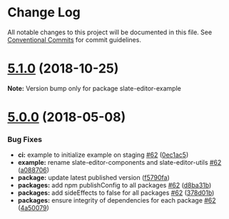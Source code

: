 # Change Log

All notable changes to this project will be documented in this file.
See [Conventional Commits](https://conventionalcommits.org) for commit guidelines.

<a name="5.1.0"></a>
# [5.1.0](https://github.com/nossas/slate-editor/compare/v5.0.0...v5.1.0) (2018-10-25)




**Note:** Version bump only for package slate-editor-example

<a name="5.0.0"></a>
# [5.0.0](https://github.com/nossas/slate-editor/compare/v4.0.1...v5.0.0) (2018-05-08)


### Bug Fixes

* **ci:** example to initialize example on staging [#62](https://github.com/nossas/slate-editor/issues/62) ([0ec1ac5](https://github.com/nossas/slate-editor/commit/0ec1ac5))
* **example:** rename slate-editor-components and slate-editor-utils [#62](https://github.com/nossas/slate-editor/issues/62) ([a088706](https://github.com/nossas/slate-editor/commit/a088706))
* **package:** update latest published version ([f5790fa](https://github.com/nossas/slate-editor/commit/f5790fa))
* **packages:** add npm publishConfig to all packages [#62](https://github.com/nossas/slate-editor/issues/62) ([d8ba31b](https://github.com/nossas/slate-editor/commit/d8ba31b))
* **packages:** add sideEffects to false for all packages [#62](https://github.com/nossas/slate-editor/issues/62) ([378d01b](https://github.com/nossas/slate-editor/commit/378d01b))
* **packages:** ensure integrity of dependencies for each package [#62](https://github.com/nossas/slate-editor/issues/62) ([4a50079](https://github.com/nossas/slate-editor/commit/4a50079))
